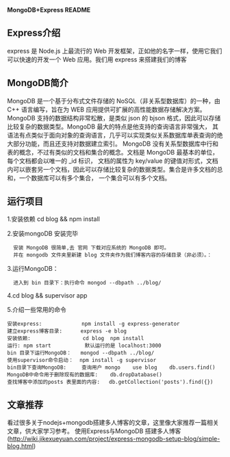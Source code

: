 **MongoDB+Express README**

## Express介绍

   express 是 Node.js 上最流行的 Web 开发框架，正如他的名字一样，使用它我们可以快速的开发一个 Web 应用。我们用 express 来搭建我们的博客
    
## MongoDB简介

   MongoDB 是一个基于分布式文件存储的 NoSQL（非关系型数据库）的一种，由 C++ 语言编写，旨在为 WEB 应用提供可扩展的高性能数据存储解决方案。
   MongoDB 支持的数据结构非常松散，是类似 json 的 bjson 格式，因此可以存储比较复杂的数据类型。MongoDB 最大的特点是他支持的查询语言非常强大，
   其语法有点类似于面向对象的查询语言，几乎可以实现类似关系数据库单表查询的绝大部分功能，而且还支持对数据建立索引。
   MongoDB 没有关系型数据库中行和表的概念，不过有类似的文档和集合的概念。文档是 MongoDB 最基本的单位，每个文档都会以唯一的 _id 标识，
  文档的属性为 key/value 的键值对形式，文档内可以嵌套另一个文档，因此可以存储比较复杂的数据类型。集合是许多文档的总和，一个数据库可以有多个集合，
    一个集合可以有多个文档。
    
## 运行项目

 1.安装依赖 cd blog && npm install
 
 2.安装mongoDB 安装完毕
 
      安装 MongoDB 很简单,去 官网 下载对应系统的 MongoDB 即可。
      并在 mongodb 文件夹里新建 blog 文件夹作为我们博客内容的存储目录（非必须）。：
 3.运行MongoDB：
 
      进入到 bin 目录下：执行命令 mongod --dbpath ../blog/
      
 4.cd blog && supervisor app
 
 5.介绍一些常用的命令
 
    安装express:             npm install -g express-generator
    建立express博客目录:      express -e blog
    安装依赖:                 cd blog  npm install
    运行: npm start           默认运行的是 localhost:3000
    bin 目录下运行MongoDB：   mongod --dbpath ../blog/
    使用supervisor命令启动：  npm install -g supervisor
    bin目录下查询MongoDB:     查询用户 mongo    use blog    db.users.find() 
    MongoDB中命令用于删除现有的数据库:    db.dropDatabase()
    查找博客中添加的posts 表里面的内容:   db.getCollection('posts').find({})
    
    
## 文章推荐

   看过很多关于nodejs+mongodb搭建多人博客的文章，这里像大家推荐一篇相关文章，供大家学习参考。
   使用Express与MongoDB 搭建多人博客(http://wiki.jikexueyuan.com/project/express-mongodb-setup-blog/simple-blog.html)
    
    
    
